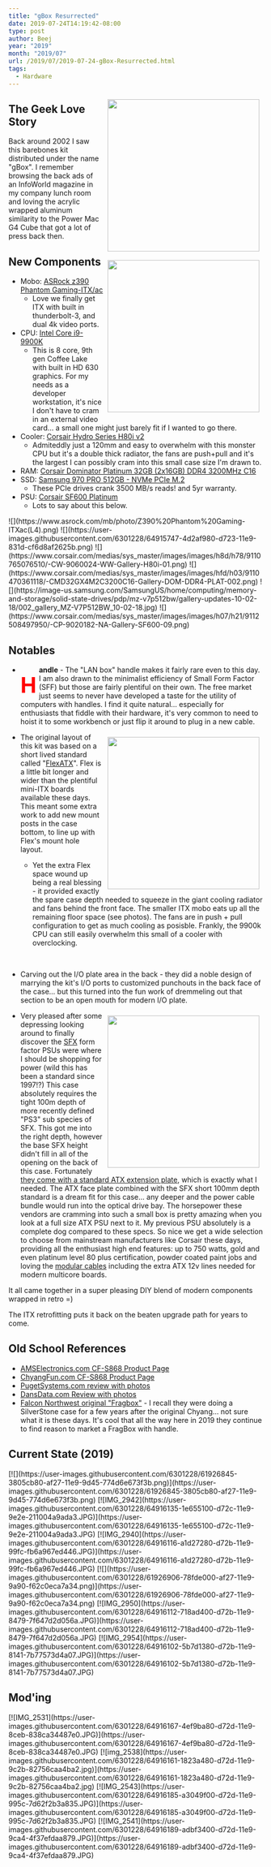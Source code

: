 ```yaml
---
title: "gBox Resurrected"
date: 2019-07-24T14:19:42-08:00
type: post
author: Beej
year: "2019"
month: "2019/07"
url: /2019/07/2019-07-24-gBox-Resurrected.html
tags:
  - Hardware
---
```


<img style="height: 300px; float:right; margin: 0.6em" src="https://user-images.githubusercontent.com/6301228/64924190-a5e7aa00-d796-11e9-880c-c9f2498ba540.png" />
<img style="height: 300px; float:right; margin: 0.6em" src="https://user-images.githubusercontent.com/6301228/62012493-e71af080-b13b-11e9-9957-6ef88e03d005.jpg" />

## The Geek Love Story

Back around 2002 I saw this barebones kit distributed under the name "gBox".  I remember browsing the back ads of an InfoWorld magazine in my company lunch room and loving the acrylic wrapped aluminum similarity to the Power Mac G4 Cube that got a lot of press back then.

## New Components
- Mobo: [ASRock z390 Phantom Gaming-ITX/ac](https://www.asrock.com/MB/Intel/Z390%20Phantom%20Gaming-ITXac/index.asp)
  - Love we finally get ITX with built in thunderbolt-3, and dual 4k video ports.
- CPU: [Intel Core i9-9900K](https://www.intel.com/content/www/us/en/products/processors/core/i9-processors/i9-9900k.html)
  - This is <span class="hl">8 core</span>, 9th gen Coffee Lake with built in HD 630 graphics. For my needs as a developer workstation, it's nice I don't have to cram in an external video card... a small one might just barely fit if I wanted to go there.
- Cooler: [Corsair Hydro Series H80i v2](https://www.corsair.com/us/en/Categories/Products/Liquid-Cooling/Single-Radiator-Liquid-Coolers/Hydro-Series%E2%84%A2-H80i-v2-High-Performance-Liquid-CPU-Cooler/p/CW-9060024-WW)
  - Admiteddly just a 120mm and easy to overwhelm with this monster CPU but it's a double thick radiator, the fans are push+pull and it's the largest I can possibly cram into this small case size I'm drawn to.
- RAM: [Corsair Dominator Platinum 32GB (2x16GB) DDR4 3200MHz C16](https://www.corsair.com/us/en/Categories/Products/Memory/DOMINATOR%C2%AE-PLATINUM-32GB-%282-x-16GB%29-DDR4-DRAM-3200MHz-C16-Memory-Kit/p/CMD32GX4M2C3200C16)
- SSD: [Samsung 970 PRO 512GB - NVMe PCIe M.2](https://www.samsung.com/us/computing/memory-storage/solid-state-drives/ssd-970-pro-nvme-m2-512gb-mz-v7p512bw/)
  - These PCIe drives crank 3500 MB/s reads! and 5yr warranty.
- PSU: [Corsair SF600 Platinum](https://www.corsair.com/us/en/Categories/Products/Power-Supply-Units/Power-Supply-Units-Advanced/SF-Series/p/CP-9020182-NA)
  - Lots to say about this below.

<style>
div.gallery + p img {
  height: 300px;
}
</style>

<div class="gallery"></div>
![](https://www.asrock.com/mb/photo/Z390%20Phantom%20Gaming-ITXac(L4).png)
![](https://user-images.githubusercontent.com/6301228/64915747-4d2af980-d723-11e9-831d-cf6d8af2625b.png)
![](https://www.corsair.com/medias/sys_master/images/images/h8d/h78/9110765076510/-CW-9060024-WW-Gallery-H80i-01.png)
![](https://www.corsair.com/medias/sys_master/images/images/hfd/h03/9110470361118/-CMD32GX4M2C3200C16-Gallery-DOM-DDR4-PLAT-002.png)
![](https://image-us.samsung.com/SamsungUS/home/computing/memory-and-storage/solid-state-drives/pdp/mz-v7p512bw/gallery-updates-10-02-18/002_gallery_MZ-V7P512BW_10-02-18.jpg)
![](https://www.corsair.com/medias/sys_master/images/images/h07/h21/9112508497950/-CP-9020182-NA-Gallery-SF600-09.png)

## Notables

- **<span style="float: left; font-size: 3em; margin: 0.3em 5px 0 0px; color: red">H</span>andle** - The "LAN box" handle makes it fairly rare even to this day. I am also drawn to the minimalist efficiency of Small Form Factor (SFF) but those are fairly plentiful on their own. The free market just seems to never have developed a taste for  the utility of computers with handles. I find it quite natural... especially for enthusiasts that fiddle with their hardware, it's very common to need to hoist it to some workbench or just flip it around to plug in a new cable.

- [<img style="float: right; height: 300px; margin: 0.6em;" src="https://upload.wikimedia.org/wikipedia/commons/f/fd/ATX_ITX_AT_Motherboard_Compatible_Dimensions.svg" />](https://en.wikipedia.org/wiki/ATX) The original layout of this kit was based on a short lived standard called "[FlexATX](https://en.wikipedia.org/wiki/FlexATX)". Flex is a little bit longer and wider than the plentiful mini-ITX boards available these days. This meant some extra work to add new mount posts in the case bottom, to line up with Flex's mount hole layout.

   - Yet the extra Flex space wound up being a real blessing - it provided exactly the spare case depth needed to squeeze in the giant cooling radiator and fans behind the front face. The smaller ITX mobo eats up all the remaining floor space (see photos). The fans are in push + pull configuration to get as much cooling as posisble. Frankly, the 9900k CPU can still easily overwhelm this small of a cooler with overclocking.
<div><br/></div>

- Carving out the I/O plate area in the back - they did a noble design of marrying the kit's I/O ports to customized punchouts in the back face of the case... but this turned into the fun work of dremmeling out that section to be an open mouth for modern I/O plate.

- <img style="float: right; height: 300px; margin: 0.6em;" src="https://user-images.githubusercontent.com/6301228/64915665-1227c680-d721-11e9-9e59-30fa51b537aa.png" /> Very pleased after some depressing looking around to finally discover the [SFX](https://www.tomshardware.co.uk/power-supply-specifications-atx-reference,review-32338-4.html) form factor PSUs were where I should be shopping for power (wild this has been a standard since 1997!?) This case absolutely requires the tight 100m depth of more recently defined "PS3" sub species of SFX. This got me into the right depth, however the base SFX height didn't fill in all of the opening on the back of this case. Fortunately <u>they come with a standard ATX extension plate</u>, which is exactly what I needed. The ATX face plate combined with the SFX short 100mm depth standard is a dream fit for this case... any deeper and the power cable bundle would run into the optical drive bay.  The horsepower these vendors are cramming into such a small box is pretty amazing when you look at a full size ATX PSU next to it.  My previous PSU absolutely is a complete dog compared to these specs. So nice we get a wide selection to choose from mainstream manufacturers like Corsair these days, providing all the enthusiast high end features: up to 750 watts, gold and even platinum level 80 plus certification, powder coated paint jobs and loving the <u>modular cables</u> including the extra ATX 12v lines needed for modern multicore boards.

It all came together in a super pleasing DIY blend of modern components wrapped in retro =)

The ITX retrofitting puts it back on the beaten upgrade path for years to come.

## Old School References

- [AMSElectronics.com CF-S868 Product Page](https://web.archive.org/web/20061029171006/http://www.amselectronics.com/Products/PC_Servers/CF-S868.html)
- [ChyangFun.com CF-S868 Product Page](https://web.archive.org/web/20020903192257/http://www.chyangfun.com/Product/S868.htm)
- [PugetSystems.com review with photos](https://www.pugetsystems.com/labs/articles/AMS-gBox-P4-DDR-Review-9/)
- [DansData.com Review with photos](http://www.dansdata.com/minipc.htm)
- [Falcon Northwest original "Fragbox"](https://web.archive.org/web/20031206091154/http://www.falcon-nw.com/fragbox.asp) - I recall they were doing a SilverStone case for a few years after the original Chyang... not sure what it is these days.  It's cool that all the way here in 2019 they continue to find reason to market a FragBox with handle.

## Current State (2019)

<div class="gallery"></div>
[![](https://user-images.githubusercontent.com/6301228/61926845-3805cb80-af27-11e9-9d45-774d6e673f3b.png)](https://user-images.githubusercontent.com/6301228/61926845-3805cb80-af27-11e9-9d45-774d6e673f3b.png)
[![IMG_2942](https://user-images.githubusercontent.com/6301228/64916135-1e655100-d72c-11e9-9e2e-211004a9ada3.JPG)](https://user-images.githubusercontent.com/6301228/64916135-1e655100-d72c-11e9-9e2e-211004a9ada3.JPG)
[![IMG_2940](https://user-images.githubusercontent.com/6301228/64916116-a1d27280-d72b-11e9-99fc-fb6a967ed446.JPG)](https://user-images.githubusercontent.com/6301228/64916116-a1d27280-d72b-11e9-99fc-fb6a967ed446.JPG)
[![](https://user-images.githubusercontent.com/6301228/61926906-78fde000-af27-11e9-9a90-f62c0eca7a34.png)](https://user-images.githubusercontent.com/6301228/61926906-78fde000-af27-11e9-9a90-f62c0eca7a34.png)
[![IMG_2950](https://user-images.githubusercontent.com/6301228/64916112-718ad400-d72b-11e9-8479-7f647d2d056a.JPG)](https://user-images.githubusercontent.com/6301228/64916112-718ad400-d72b-11e9-8479-7f647d2d056a.JPG)
[![IMG_2954](https://user-images.githubusercontent.com/6301228/64916102-5b7d1380-d72b-11e9-8141-7b77573d4a07.JPG)](https://user-images.githubusercontent.com/6301228/64916102-5b7d1380-d72b-11e9-8141-7b77573d4a07.JPG)

## Mod'ing

<div class="gallery"></div>
[![IMG_2531](https://user-images.githubusercontent.com/6301228/64916167-4ef9ba80-d72d-11e9-8ceb-838ca34487e0.JPG)](https://user-images.githubusercontent.com/6301228/64916167-4ef9ba80-d72d-11e9-8ceb-838ca34487e0.JPG)
[![img_2538](https://user-images.githubusercontent.com/6301228/64916161-1823a480-d72d-11e9-9c2b-82756caa4ba2.jpg)](https://user-images.githubusercontent.com/6301228/64916161-1823a480-d72d-11e9-9c2b-82756caa4ba2.jpg)
[![IMG_2543](https://user-images.githubusercontent.com/6301228/64916185-a3049f00-d72d-11e9-995c-7d62f2b3a835.JPG)](https://user-images.githubusercontent.com/6301228/64916185-a3049f00-d72d-11e9-995c-7d62f2b3a835.JPG)
[![IMG_2541](https://user-images.githubusercontent.com/6301228/64916189-adbf3400-d72d-11e9-9ca4-4f37efdaa879.JPG)](https://user-images.githubusercontent.com/6301228/64916189-adbf3400-d72d-11e9-9ca4-4f37efdaa879.JPG)
